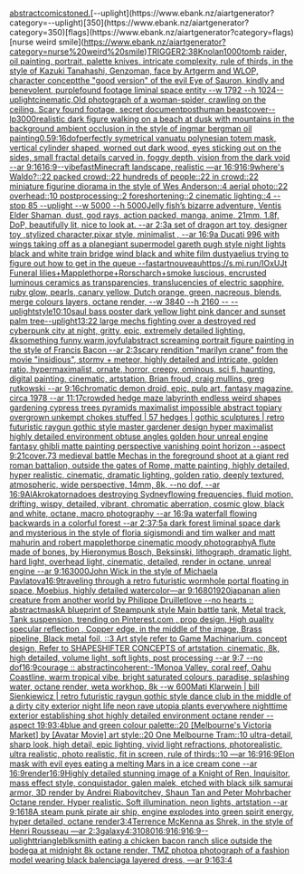 [abstract](https://www.ebank.nz/aiartgenerator?category=abstract)[comic](https://www.ebank.nz/aiartgenerator?category=comic)[stoned.](https://www.ebank.nz/aiartgenerator?category=stoned.)[--uplight](https://www.ebank.nz/aiartgenerator?category=--uplight)[350](https://www.ebank.nz/aiartgenerator?category=350)[flags](https://www.ebank.nz/aiartgenerator?category=flags)[nurse weird smile](https://www.ebank.nz/aiartgenerator?category=nurse%20weird%20smile)[TRIGGER](https://www.ebank.nz/aiartgenerator?category=TRIGGER)[2:3](https://www.ebank.nz/aiartgenerator?category=2%3A3)[8K](https://www.ebank.nz/aiartgenerator?category=8K)[nolan](https://www.ebank.nz/aiartgenerator?category=nolan)[1000](https://www.ebank.nz/aiartgenerator?category=1000)[tomb raider, oil painting, portrait, palette knives, intricate complexity, rule of thirds, in the style of Kazuki Tanahashi, Genzoman, face by Artgerm and WLOP, character concept](https://www.ebank.nz/aiartgenerator?category=tomb%20raider%2C%20oil%20painting%2C%20portrait%2C%20palette%20knives%2C%20intricate%20complexity%2C%20rule%20of%20thirds%2C%20in%20the%20style%20of%20Kazuki%20Tanahashi%2C%20Genzoman%2C%20face%20by%20Artgerm%20and%20WLOP%2C%20character%20concept)[the "good version" of the evil Eye of Sauron, kindly and benevolent, purple](https://www.ebank.nz/aiartgenerator?category=the%20%22good%20version%22%20of%20the%20evil%20Eye%20of%20Sauron%2C%20kindly%20and%20benevolent%2C%20purple)[found footage liminal space entity --w 1792 --h 1024](https://www.ebank.nz/aiartgenerator?category=found%20footage%20liminal%20space%20entity%20--w%201792%20--h%201024)[--uplight](https://www.ebank.nz/aiartgenerator?category=--uplight)[cinematic,](https://www.ebank.nz/aiartgenerator?category=cinematic%2C)[Old photograph of a woman-spider, crawling on the ceiling. Scary found footage, secret document](https://www.ebank.nz/aiartgenerator?category=Old%20photograph%20of%20a%20woman-spider%2C%20crawling%20on%20the%20ceiling.%20Scary%20found%20footage%2C%20secret%20document)[posthuman beast](https://www.ebank.nz/aiartgenerator?category=posthuman%20beast)[cover](https://www.ebank.nz/aiartgenerator?category=cover)[--lp](https://www.ebank.nz/aiartgenerator?category=--lp)[3000](https://www.ebank.nz/aiartgenerator?category=3000)[realistic dark figure walking on a beach at dusk with mountains in the background ambient occlusion in the style of ingmar bergman oil painting](https://www.ebank.nz/aiartgenerator?category=realistic%20dark%20figure%20walking%20on%20a%20beach%20at%20dusk%20with%20mountains%20in%20the%20background%20ambient%20occlusion%20in%20the%20style%20of%20ingmar%20bergman%20oil%20painting)[0.5](https://www.ebank.nz/aiartgenerator?category=0.5)[9:16](https://www.ebank.nz/aiartgenerator?category=9%3A16)[dof](https://www.ebank.nz/aiartgenerator?category=dof)[perfectly symetrical vanuatu polynesian totem mask, vertical cylinder shaped, worned out dark wood, eyes sticking out on the sides, small fractal details carved in, foggy depth, vision from the dark void --ar 9:16](https://www.ebank.nz/aiartgenerator?category=perfectly%20symetrical%20vanuatu%20polynesian%20totem%20mask%2C%20vertical%20cylinder%20shaped%2C%20worned%20out%20dark%20wood%2C%20eyes%20sticking%20out%20on%20the%20sides%2C%20small%20fractal%20details%20carved%20in%2C%20foggy%20depth%2C%20vision%20from%20the%20dark%20void%20--ar%209%3A16)[16:9](https://www.ebank.nz/aiartgenerator?category=16%3A9)[--vibefast](https://www.ebank.nz/aiartgenerator?category=--vibefast)[Minecraft landscape, realistic —ar 16:9](https://www.ebank.nz/aiartgenerator?category=Minecraft%20landscape%2C%20realistic%20%E2%80%94ar%2016%3A9)[16:9](https://www.ebank.nz/aiartgenerator?category=16%3A9)[where's Waldo?::22 packed crowd::22 hundreds of people::22 in crowd::22 miniature figurine diorama in the style of Wes Anderson::4 aerial photo::22 overhead::10 postprocessing::2 foreshortening::2 cinematic lighting::4 --stop 85 --uplight --w 5000 --h 5000](https://www.ebank.nz/aiartgenerator?category=where%27s%20Waldo%3F%3A%3A22%20packed%20crowd%3A%3A22%20hundreds%20of%20people%3A%3A22%20in%20crowd%3A%3A22%20miniature%20figurine%20diorama%20in%20the%20style%20of%20Wes%20Anderson%3A%3A4%20aerial%20photo%3A%3A22%20overhead%3A%3A10%20postprocessing%3A%3A2%20foreshortening%3A%3A2%20cinematic%20lighting%3A%3A4%20--stop%2085%20--uplight%20--w%205000%20--h%205000)[Jelly fish’s bizarre adventure, Ventis Elder Shaman, dust, god rays, action packed, manga, anime, 21mm, 1.8f, DoP, beautifully lit, nice to look at. --ar 2:3](https://www.ebank.nz/aiartgenerator?category=Jelly%20fish%E2%80%99s%20bizarre%20adventure%2C%20Ventis%20Elder%20Shaman%2C%20dust%2C%20god%20rays%2C%20action%20packed%2C%20manga%2C%20anime%2C%2021mm%2C%201.8f%2C%20DoP%2C%20beautifully%20lit%2C%20nice%20to%20look%20at.%20--ar%202%3A3)[a set of dragon art toy, designer toy ,stylized character,pixar style, minimalist , --ar 16:9](https://www.ebank.nz/aiartgenerator?category=a%20set%20of%20dragon%20art%20toy%2C%20designer%20toy%20%2Cstylized%20character%2Cpixar%20style%2C%20minimalist%20%2C%20--ar%2016%3A9)[a Ducati 996 with wings taking off as a plane](https://www.ebank.nz/aiartgenerator?category=a%20Ducati%20996%20with%20wings%20taking%20off%20as%20a%20plane)[giant supermodel gareth pugh style night lights black and white train bridge wind black and white film dusty](https://www.ebank.nz/aiartgenerator?category=giant%20supermodel%20gareth%20pugh%20style%20night%20lights%20black%20and%20white%20train%20bridge%20wind%20black%20and%20white%20film%20dusty)[aelius trying to figure out how to get in the queue --fast](https://www.ebank.nz/aiartgenerator?category=aelius%20trying%20to%20figure%20out%20how%20to%20get%20in%20the%20queue%20--fast)[art](https://www.ebank.nz/aiartgenerator?category=art)[nouveau](https://www.ebank.nz/aiartgenerator?category=nouveau)[https://s.mj.run/IOxUJt  Funeral lilies+Mapplethorpe+Rorscharch+smoke luscious, encrusted luminous ceramics as transparencies, translucencies of electric sapphire, ruby glow, pearls, canary yellow, Dutch orange, green, nacreous, blends, merge colours layers, octane render, --w 3840 --h 2160 -- --uplight](https://www.ebank.nz/aiartgenerator?category=https%3A//s.mj.run/IOxUJt%20%20Funeral%20lilies%2BMapplethorpe%2BRorscharch%2Bsmoke%20luscious%2C%20encrusted%20luminous%20ceramics%20as%20transparencies%2C%20translucencies%20of%20electric%20sapphire%2C%20ruby%20glow%2C%20pearls%2C%20canary%20yellow%2C%20Dutch%20orange%2C%20green%2C%20nacreous%2C%20blends%2C%20merge%20colours%20layers%2C%20octane%20render%2C%20--w%203840%20--h%202160%20--%20--uplight)[style](https://www.ebank.nz/aiartgenerator?category=style)[10:10](https://www.ebank.nz/aiartgenerator?category=10%3A10)[saul bass poster dark yellow light pink dancer and sunset palm tree](https://www.ebank.nz/aiartgenerator?category=saul%20bass%20poster%20dark%20yellow%20light%20pink%20dancer%20and%20sunset%20palm%20tree)[--uplight](https://www.ebank.nz/aiartgenerator?category=--uplight)[1](https://www.ebank.nz/aiartgenerator?category=1)[3:2](https://www.ebank.nz/aiartgenerator?category=3%3A2)[2 large mechs fighting over a destroyed red cyberpunk city at night, gritty, epic, extremely detailed lighting, 4k](https://www.ebank.nz/aiartgenerator?category=2%20large%20mechs%20fighting%20over%20a%20destroyed%20red%20cyberpunk%20city%20at%20night%2C%20gritty%2C%20epic%2C%20extremely%20detailed%20lighting%2C%204k)[something funny,warm,joyful](https://www.ebank.nz/aiartgenerator?category=something%20funny%2Cwarm%2Cjoyful)[abstract screaming portrait figure painting in the style of Francis Bacon --ar 2:3](https://www.ebank.nz/aiartgenerator?category=abstract%20screaming%20portrait%20figure%20painting%20in%20the%20style%20of%20Francis%20Bacon%20--ar%202%3A3)[scary rendition "marilyn crane" from the movie "insidious", stormy + meteor, highly detailed and intricate, golden ratio, hypermaximalist, ornate, horror, creepy, ominous, sci fi, haunting, digital painting, cinematic, artstation, Brian froud, craig mullins, greg rutkowski --ar 9:16](https://www.ebank.nz/aiartgenerator?category=scary%20rendition%20%22marilyn%20crane%22%20from%20the%20movie%20%22insidious%22%2C%20stormy%20%2B%20meteor%2C%20highly%20detailed%20and%20intricate%2C%20golden%20ratio%2C%20hypermaximalist%2C%20ornate%2C%20horror%2C%20creepy%2C%20ominous%2C%20sci%20fi%2C%20haunting%2C%20digital%20painting%2C%20cinematic%2C%20artstation%2C%20Brian%20froud%2C%20craig%20mullins%2C%20greg%20rutkowski%20--ar%209%3A16)[chromatic demon droid, epic, pulp art, fantasy magazine, circa 1978 --ar 11:17](https://www.ebank.nz/aiartgenerator?category=chromatic%20demon%20droid%2C%20epic%2C%20pulp%20art%2C%20fantasy%20magazine%2C%20circa%201978%20--ar%2011%3A17)[crowded hedge maze labyrinth endless weird shapes gardening cypress trees pyramids maximalist impossible abstract topiary overgrown unkempt chokes stuffed | 57 hedges | gothic sculptures | retro futuristic raygun gothic style master gardener design hyper maximalist highly detailed environment obtuse angles golden hour unreal engine fantasy ghibli matte painting perspective vanishing point horizon --aspect 9:21](https://www.ebank.nz/aiartgenerator?category=crowded%20hedge%20maze%20labyrinth%20endless%20weird%20shapes%20gardening%20cypress%20trees%20pyramids%20maximalist%20impossible%20abstract%20topiary%20overgrown%20unkempt%20chokes%20stuffed%20%7C%2057%20hedges%20%7C%20gothic%20sculptures%20%7C%20retro%20futuristic%20raygun%20gothic%20style%20master%20gardener%20design%20hyper%20maximalist%20highly%20detailed%20environment%20obtuse%20angles%20golden%20hour%20unreal%20engine%20fantasy%20ghibli%20matte%20painting%20perspective%20vanishing%20point%20horizon%20--aspect%209%3A21)[cover](https://www.ebank.nz/aiartgenerator?category=cover)[.7](https://www.ebank.nz/aiartgenerator?category=.7)[3 medieval battle Mechas in the foreground shoot at a giant red roman battalion, outside the gates of Rome, matte painting, highly detailed, hyper realistic, cinematic, dramatic lighting, golden ratio, deeply textured, atmospheric, wide perspective, 14mm, 8k, --no dof, --ar 16:9](https://www.ebank.nz/aiartgenerator?category=3%20medieval%20battle%20Mechas%20in%20the%20foreground%20shoot%20at%20a%20giant%20red%20roman%20battalion%2C%20outside%20the%20gates%20of%20Rome%2C%20matte%20painting%2C%20highly%20detailed%2C%20hyper%20realistic%2C%20cinematic%2C%20dramatic%20lighting%2C%20golden%20ratio%2C%20deeply%20textured%2C%20atmospheric%2C%20wide%20perspective%2C%2014mm%2C%208k%2C%20--no%20dof%2C%20--ar%2016%3A9)[AlAkroka](https://www.ebank.nz/aiartgenerator?category=AlAkroka)[tornadoes destroying Sydney](https://www.ebank.nz/aiartgenerator?category=tornadoes%20destroying%20Sydney)[flowing frequencies, fluid motion, drifting, wispy, detailed, vibrant, chromatic aberration, cosmic glow, black and white, octane, macro photography --ar 16:9](https://www.ebank.nz/aiartgenerator?category=flowing%20frequencies%2C%20fluid%20motion%2C%20drifting%2C%20wispy%2C%20detailed%2C%20vibrant%2C%20chromatic%20aberration%2C%20cosmic%20glow%2C%20black%20and%20white%2C%20octane%2C%20macro%20photography%20--ar%2016%3A9)[a waterfall flowing backwards in a colorful forest --ar 2:3](https://www.ebank.nz/aiartgenerator?category=a%20waterfall%20flowing%20backwards%20in%20a%20colorful%20forest%20--ar%202%3A3)[7:5](https://www.ebank.nz/aiartgenerator?category=7%3A5)[a dark forest liminal space dark and mysterious in the style of floria sigismondi and tim walker and matt mahurin and robert mapplethorpe cinematic moody photography](https://www.ebank.nz/aiartgenerator?category=a%20dark%20forest%20liminal%20space%20dark%20and%20mysterious%20in%20the%20style%20of%20floria%20sigismondi%20and%20tim%20walker%20and%20matt%20mahurin%20and%20robert%20mapplethorpe%20cinematic%20moody%20photography)[A flute made of bones, by Hieronymus Bosch, Beksinski, lithograph, dramatic light, hard light, overhead light, cinematic, detailed, render in octane, unreal engine --ar 9:16](https://www.ebank.nz/aiartgenerator?category=A%20flute%20made%20of%20bones%2C%20by%20Hieronymus%20Bosch%2C%20Beksinski%2C%20lithograph%2C%20dramatic%20light%2C%20hard%20light%2C%20overhead%20light%2C%20cinematic%2C%20detailed%2C%20render%20in%20octane%2C%20unreal%20engine%20--ar%209%3A16)[3000](https://www.ebank.nz/aiartgenerator?category=3000)[John Wick in the style of Michaela Pavlatova](https://www.ebank.nz/aiartgenerator?category=John%20Wick%20in%20the%20style%20of%20Michaela%20Pavlatova)[16:9](https://www.ebank.nz/aiartgenerator?category=16%3A9)[traveling through a retro futuristic wormhole portal floating in space, Moebius, highly detailed watercolor—ar 9:16](https://www.ebank.nz/aiartgenerator?category=traveling%20through%20a%20retro%20futuristic%20wormhole%20portal%20floating%20in%20space%2C%20Moebius%2C%20highly%20detailed%20watercolor%E2%80%94ar%209%3A16)[80](https://www.ebank.nz/aiartgenerator?category=80)[1920](https://www.ebank.nz/aiartgenerator?category=1920)[japan](https://www.ebank.nz/aiartgenerator?category=japan)[an alien creature from another world by Philippe Druillet](https://www.ebank.nz/aiartgenerator?category=an%20alien%20creature%20from%20another%20world%20by%20Philippe%20Druillet)[love --no hearts :: abstract](https://www.ebank.nz/aiartgenerator?category=love%20--no%20hearts%20%3A%3A%20abstract)[mask](https://www.ebank.nz/aiartgenerator?category=mask)[A blueprint of Steampunk style Main battle tank,  Metal track,  Tank suspension, trending on Pinterest.com  , prop design, High quality specular reflection , Copper  edge, in the middle of the image, Brass pipeline,  Black metal foil,  ::3  Art style refer to Game Machinarium.  concept design, Refer to SHAPESHIFTER CONCEPTS  of artstation, cinematic,  8k, high detailed,  volume light,  soft lights,  post processing    --ar 9:7   --no dof](https://www.ebank.nz/aiartgenerator?category=A%20blueprint%20of%20Steampunk%20style%20Main%20battle%20tank%2C%20%20Metal%20track%2C%20%20Tank%20suspension%2C%20trending%20on%20Pinterest.com%20%20%2C%20prop%20design%2C%20High%20quality%20specular%20reflection%20%2C%20Copper%20%20edge%2C%20in%20the%20middle%20of%20the%20image%2C%20Brass%20pipeline%2C%20%20Black%20metal%20foil%2C%20%20%3A%3A3%20%20Art%20style%20refer%20to%20Game%20Machinarium.%20%20concept%20design%2C%20Refer%20to%20SHAPESHIFTER%20CONCEPTS%20%20of%20artstation%2C%20cinematic%2C%20%208k%2C%20high%20detailed%2C%20%20volume%20light%2C%20%20soft%20lights%2C%20%20post%20processing%20%20%20%20--ar%209%3A7%20%20%20--no%20dof)[16:9](https://www.ebank.nz/aiartgenerator?category=16%3A9)[courage :: abstract](https://www.ebank.nz/aiartgenerator?category=courage%20%3A%3A%20abstract)[incoherent:-1](https://www.ebank.nz/aiartgenerator?category=incoherent%3A-1)[Monoa Valley, coral reef, Oahu Coastline, warm tropical vibe, bright saturated colours, paradise, splashing water, octane render, weta workhop, 8k --w 600](https://www.ebank.nz/aiartgenerator?category=Monoa%20Valley%2C%20coral%20reef%2C%20Oahu%20Coastline%2C%20warm%20tropical%20vibe%2C%20bright%20saturated%20colours%2C%20paradise%2C%20splashing%20water%2C%20octane%20render%2C%20weta%20workhop%2C%208k%20--w%20600)[Mati Klarwein | bill Sienkiewicz | retro futuristic raygun gothic style dance club in the middle of a dirty city exterior night life neon rave utopia plants everywhere nighttime exterior establishing shot highly detailed environment octane render --aspect 19:9](https://www.ebank.nz/aiartgenerator?category=Mati%20Klarwein%20%7C%20bill%20Sienkiewicz%20%7C%20retro%20futuristic%20raygun%20gothic%20style%20dance%20club%20in%20the%20middle%20of%20a%20dirty%20city%20exterior%20night%20life%20neon%20rave%20utopia%20plants%20everywhere%20nighttime%20exterior%20establishing%20shot%20highly%20detailed%20environment%20octane%20render%20--aspect%2019%3A9)[3:4](https://www.ebank.nz/aiartgenerator?category=3%3A4)[blue and green colour palette::20 [Melbourne's Victoria Market] by [Avatar Movie] art style::20 One Melbourne Tram::10 ultra-detail, sharp look, high detail, epic lighting, vivid light refractions, photorealistic, ultra realistic, photo realistic, fit in screen, rule of thirds::10 —ar 16:9](https://www.ebank.nz/aiartgenerator?category=blue%20and%20green%20colour%20palette%3A%3A20%20%5BMelbourne%27s%20Victoria%20Market%5D%20by%20%5BAvatar%20Movie%5D%20art%20style%3A%3A20%20One%20Melbourne%20Tram%3A%3A10%20ultra-detail%2C%20sharp%20look%2C%20high%20detail%2C%20epic%20lighting%2C%20vivid%20light%20refractions%2C%20photorealistic%2C%20ultra%20realistic%2C%20photo%20realistic%2C%20fit%20in%20screen%2C%20rule%20of%20thirds%3A%3A10%20%E2%80%94ar%2016%3A9)[16:9](https://www.ebank.nz/aiartgenerator?category=16%3A9)[Elon mask with evil eyes eating a melting Mars in a ice cream cone --ar 16:9](https://www.ebank.nz/aiartgenerator?category=Elon%20mask%20with%20evil%20eyes%20eating%20a%20melting%20Mars%20in%20a%20ice%20cream%20cone%20--ar%2016%3A9)[render](https://www.ebank.nz/aiartgenerator?category=render)[16:9](https://www.ebank.nz/aiartgenerator?category=16%3A9)[Highly detailed stunning image of a Knight of Ren, Inquisitor, mass effect style, conquistador,  galen malek, etched with black silk samurai armor, 3D render by Andrei Riabovitchev, Shaun Tan and Peter Mohrbacher Octane render. Hyper realistic. Soft illumination. neon lights, artstation --ar 9:16](https://www.ebank.nz/aiartgenerator?category=Highly%20detailed%20stunning%20image%20of%20a%20Knight%20of%20Ren%2C%20Inquisitor%2C%20mass%20effect%20style%2C%20conquistador%2C%20%20galen%20malek%2C%20etched%20with%20black%20silk%20samurai%20armor%2C%203D%20render%20by%20Andrei%20Riabovitchev%2C%20Shaun%20Tan%20and%20Peter%20Mohrbacher%20Octane%20render.%20Hyper%20realistic.%20Soft%20illumination.%20neon%20lights%2C%20artstation%20--ar%209%3A16)[18](https://www.ebank.nz/aiartgenerator?category=18)[A steam punk pirate air ship, engine explodes into green spirit energy, hyper detailed, octane render](https://www.ebank.nz/aiartgenerator?category=A%20steam%20punk%20pirate%20air%20ship%2C%20engine%20explodes%20into%20green%20spirit%20energy%2C%20hyper%20detailed%2C%20octane%20render)[3:4](https://www.ebank.nz/aiartgenerator?category=3%3A4)[Terrence McKenna as Shrek, in the style of Henri Rousseau —ar 2:3](https://www.ebank.nz/aiartgenerator?category=Terrence%20McKenna%20as%20Shrek%2C%20in%20the%20style%20of%20Henri%20Rousseau%20%E2%80%94ar%202%3A3)[galaxy](https://www.ebank.nz/aiartgenerator?category=galaxy)[4:3](https://www.ebank.nz/aiartgenerator?category=4%3A3)[1080](https://www.ebank.nz/aiartgenerator?category=1080)[16:9](https://www.ebank.nz/aiartgenerator?category=16%3A9)[16:9](https://www.ebank.nz/aiartgenerator?category=16%3A9)[16:9](https://www.ebank.nz/aiartgenerator?category=16%3A9)[--uplight](https://www.ebank.nz/aiartgenerator?category=--uplight)[triangle](https://www.ebank.nz/aiartgenerator?category=triangle)[blksmiith eating a chicken bacon ranch slice outside the bodega at midnight 8k octane render, TMZ photo](https://www.ebank.nz/aiartgenerator?category=blksmiith%20eating%20a%20chicken%20bacon%20ranch%20slice%20outside%20the%20bodega%20at%20midnight%208k%20octane%20render%2C%20TMZ%20photo)[a photograph of a fashion model wearing black balenciaga layered dress, —ar 9:16](https://www.ebank.nz/aiartgenerator?category=a%20photograph%20of%20a%20fashion%20model%20wearing%20black%20balenciaga%20layered%20dress%2C%20%E2%80%94ar%209%3A16)[3:4](https://www.ebank.nz/aiartgenerator?category=3%3A4)